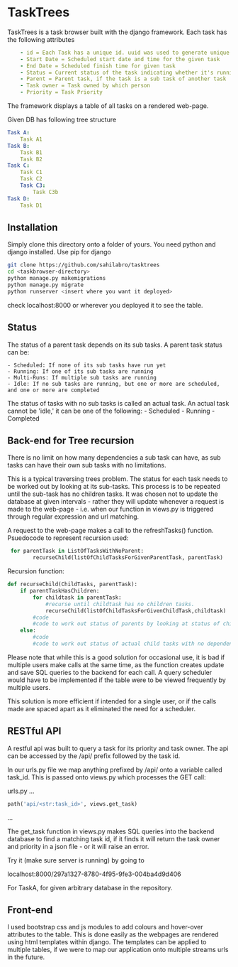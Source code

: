 # TaskTrees

TaskTrees is a task browser built with the django framework.
Each task has the following attributes
```yaml
    - id = Each Task has a unique id. uuid was used to generate unique hash values for each task
    - Start Date = Scheduled start date and time for the given task
    - End Date = Scheduled finish time for given task
    - Status = Current status of the task indicating whether it's running, scheduled or complete
    - Parent = Parent task, if the task is a sub task of another task
    - Task owner = Task owned by which person
    - Priority = Task Priority
```
The framework displays a table of all tasks on a rendered web-page.

Given DB has following tree structure
```yaml
Task A:
    Task A1
Task B:
    Task B1
    Task B2
Task C:
    Task C1
    Task C2
    Task C3:
        Task C3b
Task D:
    Task D1
```


## Installation

Simply clone this directory onto a folder of yours. 
You need python and django installed. Use pip for django
```bash
git clone https://github.com/sahilabro/tasktrees
cd <taskbrowser-directory>
python manage.py makemigrations
python manage.py migrate
python runserver <insert where you want it deployed>
```
check localhost:8000 or wherever you deployed it to see the table.

## Status

The status of a parent task depends on its sub tasks.
A parent task status can be:

    - Scheduled: If none of its sub tasks have run yet
    - Running: If one of its sub tasks are running
    - Multi-Runs: If multiple sub tasks are running
    - Idle: If no sub tasks are running, but one or more are scheduled, and one or more are completed

The status of tasks with no sub tasks is called an actual task. An actual task cannot be 'idle,' it can be one of the following:
    - Scheduled
    - Running
    - Completed

## Back-end for Tree recursion

There is no limit on how many dependencies a sub task can have, as sub tasks can have their own sub tasks with no limitations. 

This is a typical traversing trees problem. The status for each task needs to be worked out by looking at its sub-tasks. This process is to be repeated until the sub-task has no children tasks. It was chosen not to update the database at given intervals - rather they will update whenever a request is made to the web-page - i.e. when our function in views.py is triggered through regular expression and url matching.

A request to the web-page makes a call to the refreshTasks() function. Psuedocode to represent recursion used:

```python
 for parentTask in ListOfTasksWithNoParent:
        recurseChild(listOfChildTasksForGivenParentTask, parentTask)
```

Recursion function:

```python
def recurseChild(ChildTasks, parentTask):
    if parentTaskHasChildren:
        for childtask in parentTask:
            #recurse until childtask has no children tasks.
            recurseChild(listOfChildTasksForGivenChildTask,childtask)
        #code
        #code to work out status of parents by looking at status of children here
    else:
        #code
        #code to work out status of actual child tasks with no dependencies
```

Please note that while this is a good solution for occasional use, it is bad if multiple users make calls at the same time, as the function creates update and save SQL queries to the backend for each call. A query scheduler would have to be implemented if the table were to be viewed frequently by multiple users.

This solution is more efficient if intended for a single user, or if the calls made are spaced apart as it eliminated the need for a scheduler.


## RESTful API

A restful api was built to query a task for its priority and task owner. The api can be accessed by the /api/ prefix followed by the task id.

In our urls.py file we map anything prefixed by /api/ onto a variable called task_id. This is passed onto views.py which processes the GET call:

urls.py
...
```python
path('api/<str:task_id>', views.get_task)
```
...

The get_task function in views.py makes SQL queries into the backend database to find a matching task id, if it finds it will return the task owner and priority in a json file - or it will raise an error.

Try it (make sure server is running) by going to 

localhost:8000/297a1327-8780-4f95-9fe3-004ba4d9d406

For TaskA, for given arbitrary database in the repository.

## Front-end

I used bootstrap css and js modules to add colours and hover-over attributes to the table. This is done easily as the webpages are rendered using html templates within django. The templates can be applied to multiple tables, if we were to map our application onto multiple streams urls in the future.

